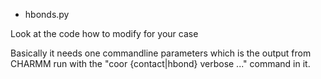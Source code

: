 * hbonds.py

Look at the code how to modify for your case

Basically it needs one commandline parameters which is the output from
CHARMM run with the "coor {contact|hbond} verbose ..." command in it.

